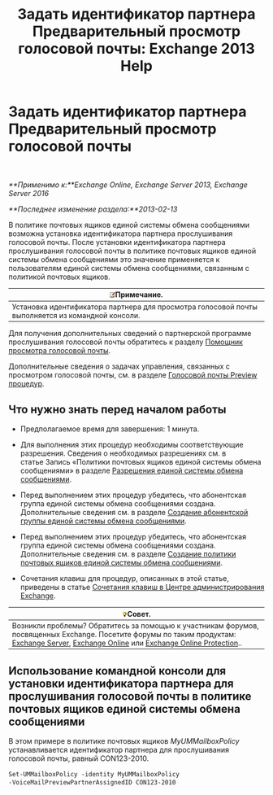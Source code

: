 ﻿---
title: 'Задать идентификатор партнера Предварительный просмотр голосовой почты: Exchange 2013 Help'
TOCTitle: Задать идентификатор партнера Предварительный просмотр голосовой почты
ms:assetid: ab98c320-9952-47a7-b141-ddfc2c0ad419
ms:mtpsurl: https://technet.microsoft.com/ru-ru/library/Ff630924(v=EXCHG.150)
ms:contentKeyID: 51408060
ms.date: 05/22/2018
mtps_version: v=EXCHG.150
ms.translationtype: MT
---

# Задать идентификатор партнера Предварительный просмотр голосовой почты

 

_**Применимо к:**Exchange Online, Exchange Server 2013, Exchange Server 2016_

_**Последнее изменение раздела:**2013-02-13_

В политике почтовых ящиков единой системы обмена сообщениями возможна установка идентификатора партнера прослушивания голосовой почты. После установки идентификатора партнера прослушивания голосовой почты в политике почтовых ящиков единой системы обмена сообщениями это значение применяется к пользователям единой системы обмена сообщениями, связанным с политикой почтовых ящиков.

<table>
<thead>
<tr class="header">
<th><img src="images/JJ126620.note(EXCHG.150).gif" title="Примечание" alt="Примечание" />Примечание.</th>
</tr>
</thead>
<tbody>
<tr class="odd">
<td>Установка идентификатора партнера для просмотра голосовой почты выполняется из командной консоли.</td>
</tr>
</tbody>
</table>


Для получения дополнительных сведений о партнерской программе прослушивания голосовой почты обратитесь к разделу [Помощник просмотра голосовой почты](voice-mail-preview-advisor-exchange-2013-help.md).

Дополнительные сведения о задачах управления, связанных с просмотром голосовой почты, см. в разделе [Голосовой почты Preview процедур](voice-mail-preview-procedures-exchange-2013-help.md).

## Что нужно знать перед началом работы

  - Предполагаемое время для завершения: 1 минута.

  - Для выполнения этих процедур необходимы соответствующие разрешения. Сведения о необходимых разрешениях см. в статье Запись «Политики почтовых ящиков единой системы обмена сообщениями» в разделе [Разрешения единой системы обмена сообщениями](unified-messaging-permissions-exchange-2013-help.md).

  - Перед выполнением этих процедур убедитесь, что абонентская группа единой системы обмена сообщениями создана. Дополнительные сведения см. в разделе [Создание абонентской группы единой системы обмена сообщениями](create-a-um-dial-plan-exchange-2013-help.md).

  - Перед выполнением этих процедур убедитесь, что абонентская группа единой системы обмена сообщениями создана. Дополнительные сведения см. в разделе [Создание политики почтовых ящиков единой системы обмена сообщениями](create-a-um-mailbox-policy-exchange-2013-help.md).

  - Сочетания клавиш для процедур, описанных в этой статье, приведены в статье [Сочетания клавиш в Центре администрирования Exchange](keyboard-shortcuts-in-the-exchange-admin-center-exchange-online-protection-help.md).

<table>
<thead>
<tr class="header">
<th><img src="images/Bb124558.tip(EXCHG.150).gif" title="Совет" alt="Совет" />Совет.</th>
</tr>
</thead>
<tbody>
<tr class="odd">
<td>Возникли проблемы? Обратитесь за помощью к участникам форумов, посвященных Exchange. Посетите форумы по таким продуктам: <a href="https://go.microsoft.com/fwlink/p/?linkid=60612">Exchange Server</a>, <a href="https://go.microsoft.com/fwlink/p/?linkid=267542">Exchange Online</a> или <a href="https://go.microsoft.com/fwlink/p/?linkid=285351">Exchange Online Protection</a>..</td>
</tr>
</tbody>
</table>


## Использование командной консоли для установки идентификатора партнера для прослушивания голосовой почты в политике почтовых ящиков единой системы обмена сообщениями

В этом примере в политике почтовых ящиков *MyUMMailboxPolicy* устанавливается идентификатор партнера для прослушивания голосовой почты, равный CON123-2010.

    Set-UMMailboxPolicy -identity MyUMMailboxPolicy 
    -VoiceMailPreviewPartnerAssignedID CON123-2010

